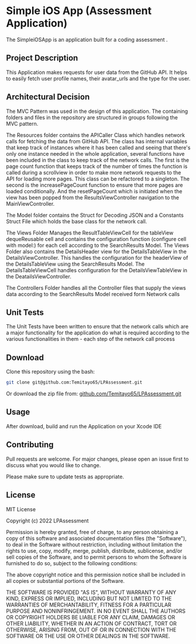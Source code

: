 # Simple iOS App (Assessment Application)
The SimpleiOSApp is an application built for a coding assessment .

## Project Description
This Application makes requests for user data from the GitHub API. It helps to easily fetch user profile names, their avatar_urls and the type for the user.

## Architectural Decision
The MVC Pattern was used in the design of this application. The containing folders and files in the repository are structured in groups following the MVC pattern.

The Resources folder contains the APICaller Class which handles network calls for fetching the data from GitHub API. The class has internal variables that keep track of instances where it has been called and seeing that there's only one instance needed in the whole application, several functions have been included in the class to keep track of the network calls. The first is the page count function that keeps track of the number of times the function is called during a scrollview in order to make more network requests to the API for loading more pages. This class can be refactored to a singleton. The second is the increasePageCount function to ensure that more pages are loaded conditionally. And the resetPageCount which is initiated when the view has been popped from the ResultsViewController navigation to the MainViewController.

The Model folder contains the Struct for Decoding JSON and a Constants Struct File which holds the base class for the network call.

The Views Folder Manages the ResultTableViewCell for the tableView dequeReusable cell and contains the configuration function (configure cell with model:) for each cell according to the SearchResults Model. The Views Folder also contains the DetailsHeader view for the DetailsTableView in the DetailsViewController. This handles the configuration for the headerView of the DetailsTableView using the SearchResults Model. The DetailsTableViewCell handles configuration for the DetailsViewTableView in the DeatailsViewController.

The Controllers Folder handles all the Controller files that supply the views data according to the SearchResults Model received form Network calls


## Unit Tests
The Unit Tests have been written to ensure that the network calls which are a major functionality for the application do what is required according to the various functionalities in them - each step of the network call process


## Download
Clone this repository using the bash:
```bash
git clone git@github.com:Temitayo65/LPAssessment.git
```

Or download the zip file from:  [github.com/Temitayo65/LPAssessment.git](https://github.com/Temitayo65/LPAssessment.git)

## Usage
After download, build and run the Application on your Xcode IDE

## Contributing
Pull requests are welcome. For major changes, please open an issue first
to discuss what you would like to change.

Please make sure to update tests as appropriate.

## License
MIT License

Copyright (c) 2022 LPAssessment

Permission is hereby granted, free of charge, to any person obtaining a copy
of this software and associated documentation files (the "Software"), to deal
in the Software without restriction, including without limitation the rights
to use, copy, modify, merge, publish, distribute, sublicense, and/or sell
copies of the Software, and to permit persons to whom the Software is
furnished to do so, subject to the following conditions:

The above copyright notice and this permission notice shall be included in all
copies or substantial portions of the Software.

THE SOFTWARE IS PROVIDED "AS IS", WITHOUT WARRANTY OF ANY KIND, EXPRESS OR
IMPLIED, INCLUDING BUT NOT LIMITED TO THE WARRANTIES OF MERCHANTABILITY,
FITNESS FOR A PARTICULAR PURPOSE AND NONINFRINGEMENT. IN NO EVENT SHALL THE
AUTHORS OR COPYRIGHT HOLDERS BE LIABLE FOR ANY CLAIM, DAMAGES OR OTHER
LIABILITY, WHETHER IN AN ACTION OF CONTRACT, TORT OR OTHERWISE, ARISING FROM,
OUT OF OR IN CONNECTION WITH THE SOFTWARE OR THE USE OR OTHER DEALINGS IN THE
SOFTWARE.
